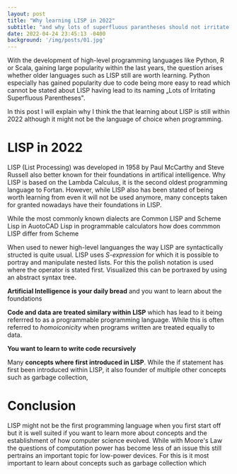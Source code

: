 ```yaml
---
layout: post
title: "Why learning LISP in 2022"
subtitle: "and why lots of superfluous parantheses should not irritate you"
date: 2022-04-24 23:45:13 -0400
background: '/img/posts/01.jpg'
---
```


With the development of high-level programming languages like Python, R or Scala, gaining large popularity within the last years, the question arises whether older languages such as LISP still are worth learning. Python especially has gained popularity due to code being more easy to read which cannot be stated about LISP having lead to its naming „Lots of Irritating Superfluous Parentheses". 

In this post I will explain why I think the that learning about LISP is still within 2022 although it might not be the language of choice when programming.


# LISP in 2022
LISP (List Processing) was developed in 1958 by Paul McCarthy and Steve Russell also better known for their foundations in artifical intelligence. Why LISP is based on the Lambda Calculus, it is the second oldest programming language to Fortan. However, while LISP also has been stated of being worth learning from even it will not be used anymore, many concepts taken for granted nowadays have their foundations in LISP.

While the most commonly known dialects are Common LISP and Scheme 
Lisp in AuotoCAD
Lisp in programmable calculators
how does commmon LISP differ from Scheme

When used to newer high-level languanges the way LISP are syntactically structed is quite usual. LISP uses *S-expression* for which it is possible to portray and manipulate nested lists. For this the polish notation is used where the operator is stated first. Visualized this can be portraxed by using an abstract syntax tree. 


**Artificial Intelligence is your daily bread** and you want to learn about the foundations

**Code and data are treated similary within LISP** which has lead to it being referrred to as a programmable programming language. While this is often referred to *homoiconicity* when programs written are treated equally to data.   

**You want to learn to write code recursively**

Many **concepts where first introduced in LISP**. While the if statement has first been introduced within LISP, it also founder of multiple other concepts such as garbage collection, 


# Conclusion
LISP might not be the first programming language when you first start off but it is well suited if you want to learn more about concepts and the establishment of how computer science evolved. While with Moore's Law the questions of computation power has become less of an issue this still pertrains an important topic for low-power devices. For this is it most important to learn about concepts such as garbage collection which